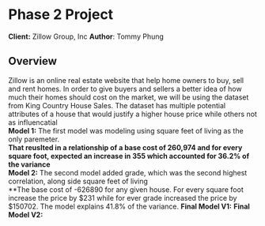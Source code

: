 # Phase 2 Project
**Client:** Zillow Group, Inc
**Author**: Tommy Phung

## Overview
Zillow is an online real estate website that help home owners to buy, sell and rent homes. In order to give buyers and sellers a better idea of how much their homes should cost on the market, we will be using the dataset from King Country House Sales. The dataset has multiple potential attributes of a house that would justify a higher house price while others not as influencatial <br>
**Model 1:** The first model was modeling using square feet of living as the only paremeter. <br>
**That reuslted in a relationship of a base cost of 260,974 and for every square foot, expected an increase in 355 which accounted for 36.2% of the variance** <br>
**Model 2:** The second model added grade, which was the second highest correlation, along side square feet of living  <br>
**The base cost of -626890 for any given house. For every square foot increase the price by $231 while for ever grade increased the price by $150702. The model explains 41.8% of the variance. 
**Final Model V1:** 
**Final Model V2:** 